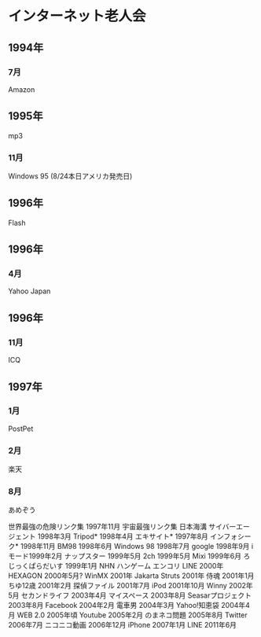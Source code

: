 # インターネット老人会

## 1994年
### 7月 

Amazon

## 1995年

mp3 

### 11月

Windows 95 (8/24本日アメリカ発売日)

## 1996年

Flash 

## 1996年

### 4月

Yahoo Japan

## 1996年

### 11月

ICQ

## 1997年

### 1月

PostPet

### 2月

楽天

### 8月

あめぞう


世界最強の危険リンク集 1997年11月
宇宙最強リンク集
日本海溝
サイバーエージェント 1998年3月
Tripod* 1998年4月
エキサイト* 1997年8月
インフォシーク* 1998年11月
BM98 1998年6月
Windows 98 1998年7月
google 1998年9月
iモード1999年2月
ナップスター 1999年5月
2ch 1999年5月
Mixi 1999年6月
ろじっくぱらだいす 1999年1月
NHN ハンゲーム エンコリ LINE  2000年
HEXAGON 2000年5月?
WinMX 2001年
Jakarta Struts 2001年
侍魂 2001年1月
ちゆ12歳 2001年2月
探偵ファイル 2001年7月
iPod 2001年10月
Winny 2002年5月
セカンドライフ 2003年4月
マイスペース 2003年8月
Seasarプロジェクト 2003年8月
Facebook 2004年2月
電車男 2004年3月
Yahoo!知恵袋 2004年4月
WEB 2.0 2005年頃
Youtube 2005年2月
のまネコ問題 2005年8月
Twitter 2006年7月
ニコニコ動画 2006年12月
iPhone 2007年1月
LINE 2011年6月
